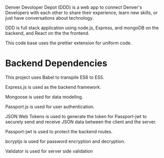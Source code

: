 Denver Devoloper Depot (DDD) is a web app to connect Denver's Developers with each other to share their experience, learn new skills, or just have conversations about technology.

DDD is full stack application using node.js, Express, and mongoDB on the backend, and React on the the frontend.

This code base uses the prettier extension for uniform code.

# Backend Dependencies

This project uses Babel to transpile ES6 to ES5.

Express.js is used as the backend framework.

Mongoose is used for data modeling.

Passport.js is used for user authentication.

JSON Web Tokens is used to generate the token for Passport-jwt to securely send and receive JSON data between the client and the server.

Passport-jwt is used to protect the backend routes.

bcryptjs is used for password encryption and decryption.

Validator is used for server side validation
